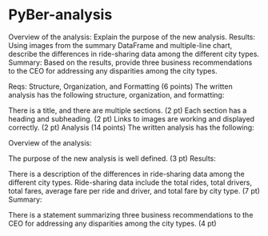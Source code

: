 # PyBer-analysis
Overview of the analysis: Explain the purpose of the new analysis.
Results: Using images from the summary DataFrame and multiple-line chart, describe the differences in ride-sharing data among the different city types.
Summary: Based on the results, provide three business recommendations to the CEO for addressing any disparities among the city types.

Reqs:
Structure, Organization, and Formatting (6 points)
The written analysis has the following structure, organization, and formatting:

There is a title, and there are multiple sections. (2 pt)
Each section has a heading and subheading. (2 pt)
Links to images are working and displayed correctly. (2 pt)
Analysis (14 points)
The written analysis has the following:

Overview of the analysis:

The purpose of the new analysis is well defined. (3 pt)
Results:

There is a description of the differences in ride-sharing data among the different city types. Ride-sharing data include the total rides, total drivers, total fares, average fare per ride and driver, and total fare by city type. (7 pt)
Summary:

There is a statement summarizing three business recommendations to the CEO for addressing any disparities among the city types. (4 pt)
